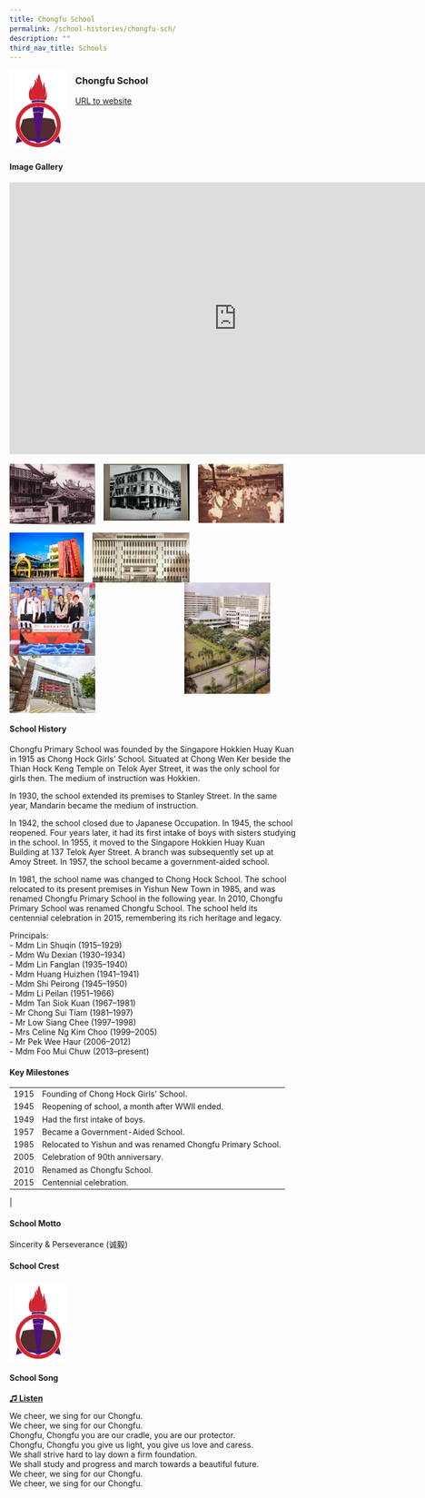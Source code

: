 ```yaml
---
title: Chongfu School
permalink: /school-histories/chongfu-sch/
description: ""
third_nav_title: Schools
---
```

<img align="left" style="width:20%;margin-right:15px;" src="/images/chongfusch1.png">

### **Chongfu School**
[URL to website](https://chongfu.moe.edu.sg/) 

<br clear="left">

#### **Image Gallery**
<iframe src="https://docs.google.com/presentation/d/e/2PACX-1vQdUVfxpxOEM5dLFsxGmxwDTITk0Oh4kFxPCFBczgSVbs6Q3GygG7WP0zdqUjpNUvTUwbEwJCfAFLeA/embed?start=false&amp;loop=true&amp;delayms=5000" frameborder="0" width="800" height="479" allowfullscreen="true"></iframe>

<p><a href="/images/chongfusch2.jpg">  
<img align="left" style="width:30%;margin-right:15px;" src="/images/chongfusch2.jpg">
</a></p>

<p><a href="/images/chongfusch3.jpg">  
<img align="left" style="width:30%;margin-right:15px;" src="/images/chongfusch3.jpg">
</a></p>

<p><a href="/images/chongfusch4.jpg">  
<img align="left" style="width:30%;margin-right:15px;" src="/images/chongfusch4.jpg">
</a></p>

<br clear="left">

<p><a href="/images/chongfusch5.jpg">  
<img align="left" style="width:26%;margin-right:15px;" src="/images/chongfusch5.jpg">
</a></p>

<p><a href="/images/chongfusch6.jpg">  
<img align="left" style="width:34%;margin-right:15px;" src="/images/chongfusch6.jpg">
</a></p>

<p><a href="/images/chongfusch7.jpg">  
<img align="right" style="width:30%;margin-right:45px;" src="/images/chongfusch7.jpg">
</a></p>

<p><a href="/images/chongfusch8.jpg">  
<img align="left" style="width:30%;margin-right:15px;" src="/images/chongfusch8.jpg">
</a></p>

<p><a href="/images/chongfusch9.jpg">  
<img align="left" style="width:30%;margin-right:15px;" src="/images/chongfusch9.jpg">
</a></p>

<br clear="left">

#### **School History**
Chongfu Primary School was founded by the Singapore Hokkien Huay Kuan in 1915 as Chong Hock Girls’ School. Situated at Chong Wen Ker beside the Thian Hock Keng Temple on Telok Ayer Street, it was the only school for girls then. The medium of instruction was Hokkien.  
  
In 1930, the school extended its premises to Stanley Street. In the same year, Mandarin became the medium of instruction.  
  
In 1942, the school closed due to Japanese Occupation. In 1945, the school reopened. Four years later, it had its first intake of boys with sisters studying in the school. In 1955, it moved to the Singapore Hokkien Huay Kuan Building at 137 Telok Ayer Street. A branch was subsequently set up at Amoy Street. In 1957, the school became a government-aided school.  
  
In 1981, the school name was changed to Chong Hock School. The school relocated to its present premises in Yishun New Town in 1985, and was renamed Chongfu Primary School in the following year. In 2010, Chongfu Primary School was renamed Chongfu School. The school held its centennial celebration in 2015, remembering its rich heritage and legacy.  

Principals:<br>
\- Mdm Lin Shuqin (1915–1929)<br>
\- Mdm Wu Dexian (1930–1934)<br>
\- Mdm Lin Fanglan (1935–1940)<br>
\- Mdm Huang Huizhen (1941–1941)<br>
\- Mdm Shi Peirong (1945–1950)<br>
\- Mdm Li Peilan (1951–1966)<br>
\- Mdm Tan Siok Kuan (1967–1981)<br>
\- Mr Chong Sui Tiam (1981–1997)<br>
\- Mr Low Siang Chee (1997–1998)<br>
\- Mrs Celine Ng Kim Choo (1999–2005)<br>
\- Mr Pek Wee Haur (2006–2012)<br>
\- Mdm Foo Mui Chuw (2013–present)

#### **Key Milestones**

|  |  |
|:---:|---|
| 1915 | Founding of Chong Hock Girls' School. |
| 1945 | Reopening of school, a month after WWII ended. |
| 1949 | Had the first intake of boys. |
| 1957 | Became a Government-Aided School. |
| 1985 | Relocated to Yishun and was renamed Chongfu Primary School. |
| 2005 | Celebration of 90th anniversary. |
| 2010 | Renamed as Chongfu School. |
| 2015 | Centennial celebration. |
|

#### **School Motto**
Sincerity &amp; Perseverance (诚毅)

#### **School Crest**
<img align="left" style="width:20%;margin-right:15px;" src="/images/chongfusch1.png">

<br clear="left">

#### **School Song**
<a target="\_blank" href="https://drive.google.com/file/d/1C1OjH3dVsTxhFOByYuopFg77PPFlRbzJ/view?usp=share_link">**♫ Listen**</a>

We cheer, we sing for our Chongfu.<br>
We cheer, we sing for our Chongfu.<br>
Chongfu, Chongfu you are our cradle, you are our protector.<br>
Chongfu, Chongfu you give us light, you give us love and caress.<br>
We shall strive hard to lay down a firm foundation.<br>
We shall study and progress and march towards a beautiful future.<br>
We cheer, we sing for our Chongfu.<br>
We cheer, we sing for our Chongfu.
